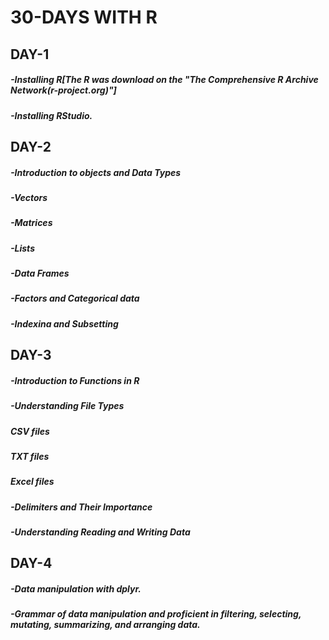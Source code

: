 # 30-DAYS WITH R
 
## DAY-1
##### -Installing R[The R was download on the "The Comprehensive R Archive Network(r-project.org)"]
##### -Installing RStudio.

## DAY-2
##### -Introduction to  objects and Data Types
##### -Vectors
##### -Matrices
##### -Lists
##### -Data Frames
##### -Factors and Categorical data
##### -Indexina and Subsetting

## DAY-3
##### -Introduction to Functions in R
##### -Understanding File Types
##### CSV files
##### TXT files
##### Excel files
##### -Delimiters and Their Importance
##### -Understanding Reading and Writing Data

## DAY-4
##### -Data manipulation with dplyr.
##### -Grammar of data manipulation and proficient in filtering, selecting, mutating, summarizing, and arranging data.
